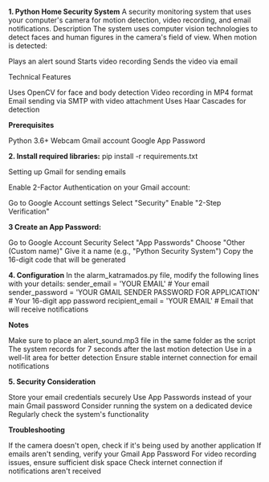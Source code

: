 **1. Python Home Security System**
A security monitoring system that uses your computer's camera for motion detection, video recording, and email notifications.
Description
The system uses computer vision technologies to detect faces and human figures in the camera's field of view. When motion is detected:

Plays an alert sound
Starts video recording
Sends the video via email

Technical Features

Uses OpenCV for face and body detection
Video recording in MP4 format
Email sending via SMTP with video attachment
Uses Haar Cascades for detection

**Prerequisites**

Python 3.6+
Webcam
Gmail account
Google App Password

**2. Install required libraries:**
pip install -r requirements.txt

Setting up Gmail for sending emails

Enable 2-Factor Authentication on your Gmail account:

Go to Google Account settings
Select "Security"
Enable "2-Step Verification"


**3 Create an App Password:**

Go to Google Account Security
Select "App Passwords"
Choose "Other (Custom name)"
Give it a name (e.g., "Python Security System")
Copy the 16-digit code that will be generated

**4. Configuration**
In the alarm_katramados.py file, modify the following lines with your details:
sender_email = 'YOUR EMAIL'  # Your email
sender_password = 'YOUR GMAIL SENDER PASSWORD FOR APPLICATION'  # Your 16-digit app password
recipient_email = 'YOUR EMAIL'  # Email that will receive notifications

**Notes**

Make sure to place an alert_sound.mp3 file in the same folder as the script
The system records for 7 seconds after the last motion detection
Use in a well-lit area for better detection
Ensure stable internet connection for email notifications

**5. Security Consideration**

Store your email credentials securely
Use App Passwords instead of your main Gmail password
Consider running the system on a dedicated device
Regularly check the system's functionality

**Troubleshooting**

If the camera doesn't open, check if it's being used by another application
If emails aren't sending, verify your Gmail App Password
For video recording issues, ensure sufficient disk space
Check internet connection if notifications aren't received
